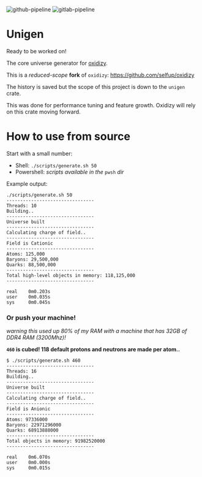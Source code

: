 ![github-pipeline](https://github.com/selfup/unigen-rs/actions/workflows/rust.yml/badge.svg)
![gitlab-pipeline](https://gitlab.com/selfup/unigen-rs/badges/main/pipeline.svg)

# Unigen

Ready to be worked on!

The core universe generator for [oxidizy](https://github.com/selfup/oxidizy).

This is a _reduced-scope_ **fork** of `oxidizy`: https://github.com/selfup/oxidizy

The history is saved but the scope of this project is down to the `unigen` crate.

This was done for performance tuning and feature growth. Oxidizy will rely on this crate moving forward.

# How to use from source

Start with a small number: 

* Shell: `./scripts/generate.sh 50`
* Powershell: _scripts available in the_ `pwsh` _dir_

Example output:

```console
./scripts/generate.sh 50
--------------------------------
Threads: 10
Building..
--------------------------------
Universe built
--------------------------------
Calculating charge of field..
--------------------------------
Field is Cationic
--------------------------------
Atoms: 125,000
Baryons: 29,500,000
Quarks: 88,500,000
--------------------------------
Total high-level objects in memory: 118,125,000
--------------------------------

real    0m0.203s
user    0m0.035s
sys     0m0.045s
```

### Or push your machine!

_warning this used up 80% of my RAM with a machine that has 32GB of DDR4 RAM (3200Mhz)!_

**`460` is cubed! 118 default protons and neutrons are made per atom..**

```console
$ ./scripts/generate.sh 460
--------------------------------
Threads: 16
Building..
--------------------------------
Universe built
--------------------------------
Calculating charge of field..
--------------------------------
Field is Anionic
--------------------------------
Atoms: 97336000
Baryons: 22971296000
Quarks: 68913888000
--------------------------------
Total objects in memory: 91982520000
--------------------------------

real    0m6.070s
user    0m0.000s
sys     0m0.015s
```
